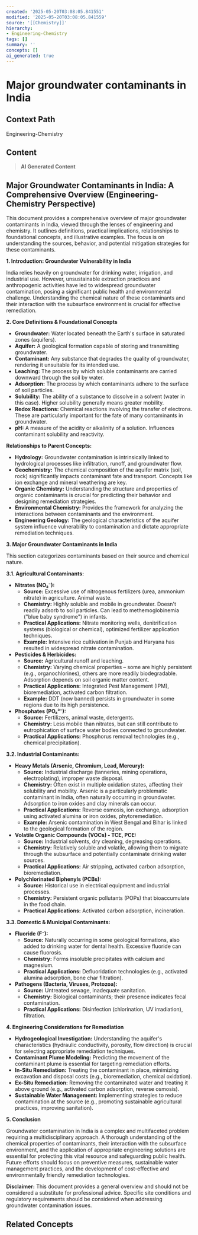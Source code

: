 ```yaml
---
created: '2025-05-20T03:08:05.841551'
modified: '2025-05-20T03:08:05.841559'
source: '[[Chemistry]]'
hierarchy:
- Engineering-Chemistry
tags: []
summary: ''
concepts: []
ai_generated: true
---
```


# Major groundwater contaminants in India

## Context Path
Engineering-Chemistry

## Content
> **AI Generated Content**
## Major Groundwater Contaminants in India: A Comprehensive Overview (Engineering-Chemistry Perspective)

This document provides a comprehensive overview of major groundwater contaminants in India, viewed through the lenses of engineering and chemistry. It outlines definitions, practical implications, relationships to foundational concepts, and illustrative examples.  The focus is on understanding the sources, behavior, and potential mitigation strategies for these contaminants.

**1. Introduction: Groundwater Vulnerability in India**

India relies heavily on groundwater for drinking water, irrigation, and industrial use.  However, unsustainable extraction practices and anthropogenic activities have led to widespread groundwater contamination, posing a significant public health and environmental challenge. Understanding the chemical nature of these contaminants and their interaction with the subsurface environment is crucial for effective remediation.

**2. Core Definitions & Foundational Concepts**

* **Groundwater:** Water located beneath the Earth's surface in saturated zones (aquifers).
* **Aquifer:** A geological formation capable of storing and transmitting groundwater.
* **Contaminant:** Any substance that degrades the quality of groundwater, rendering it unsuitable for its intended use.
* **Leaching:** The process by which soluble contaminants are carried downward through the soil by water.
* **Adsorption:** The process by which contaminants adhere to the surface of soil particles.
* **Solubility:** The ability of a substance to dissolve in a solvent (water in this case).  Higher solubility generally means greater mobility.
* **Redox Reactions:** Chemical reactions involving the transfer of electrons.  These are particularly important for the fate of many contaminants in groundwater.
* **pH:** A measure of the acidity or alkalinity of a solution.  Influences contaminant solubility and reactivity.

**Relationships to Parent Concepts:**

* **Hydrology:** Groundwater contamination is intrinsically linked to hydrological processes like infiltration, runoff, and groundwater flow.
* **Geochemistry:**  The chemical composition of the aquifer matrix (soil, rock) significantly impacts contaminant fate and transport.  Concepts like ion exchange and mineral weathering are key.
* **Organic Chemistry:** Understanding the structure and properties of organic contaminants is crucial for predicting their behavior and designing remediation strategies.
* **Environmental Chemistry:**  Provides the framework for analyzing the interactions between contaminants and the environment.
* **Engineering Geology:**  The geological characteristics of the aquifer system influence vulnerability to contamination and dictate appropriate remediation techniques.

**3. Major Groundwater Contaminants in India**

This section categorizes contaminants based on their source and chemical nature.

**3.1. Agricultural Contaminants:**

* **Nitrates (NO₃⁻):**
    * **Source:** Excessive use of nitrogenous fertilizers (urea, ammonium nitrate) in agriculture.  Animal waste.
    * **Chemistry:** Highly soluble and mobile in groundwater.  Doesn't readily adsorb to soil particles.  Can lead to methemoglobinemia ("blue baby syndrome") in infants.
    * **Practical Applications:**  Nitrate monitoring wells, denitrification systems (biological or chemical), optimized fertilizer application techniques.
    * **Example:**  Intensive rice cultivation in Punjab and Haryana has resulted in widespread nitrate contamination.
* **Pesticides & Herbicides:**
    * **Source:** Agricultural runoff and leaching.
    * **Chemistry:** Varying chemical properties – some are highly persistent (e.g., organochlorines), others are more readily biodegradable.  Adsorption depends on soil organic matter content.
    * **Practical Applications:**  Integrated Pest Management (IPM), bioremediation, activated carbon filtration.
    * **Example:**  DDT (now banned) persists in groundwater in some regions due to its high persistence.
* **Phosphates (PO₄³⁻):**
    * **Source:** Fertilizers, animal waste, detergents.
    * **Chemistry:**  Less mobile than nitrates, but can still contribute to eutrophication of surface water bodies connected to groundwater.
    * **Practical Applications:**  Phosphorus removal technologies (e.g., chemical precipitation).

**3.2. Industrial Contaminants:**

* **Heavy Metals (Arsenic, Chromium, Lead, Mercury):**
    * **Source:** Industrial discharge (tanneries, mining operations, electroplating), improper waste disposal.
    * **Chemistry:**  Often exist in multiple oxidation states, affecting their solubility and mobility. Arsenic is a particularly problematic contaminant in India, often naturally occurring in groundwater.  Adsorption to iron oxides and clay minerals can occur.
    * **Practical Applications:**  Reverse osmosis, ion exchange, adsorption using activated alumina or iron oxides, phytoremediation.
    * **Example:**  Arsenic contamination in West Bengal and Bihar is linked to the geological formation of the region.
* **Volatile Organic Compounds (VOCs) - TCE, PCE:**
    * **Source:** Industrial solvents, dry cleaning, degreasing operations.
    * **Chemistry:**  Relatively soluble and volatile, allowing them to migrate through the subsurface and potentially contaminate drinking water sources.
    * **Practical Applications:**  Air stripping, activated carbon adsorption, bioremediation.
* **Polychlorinated Biphenyls (PCBs):**
    * **Source:** Historical use in electrical equipment and industrial processes.
    * **Chemistry:**  Persistent organic pollutants (POPs) that bioaccumulate in the food chain.
    * **Practical Applications:**  Activated carbon adsorption, incineration.

**3.3. Domestic & Municipal Contaminants:**

* **Fluoride (F⁻):**
    * **Source:** Naturally occurring in some geological formations, also added to drinking water for dental health. Excessive fluoride can cause fluorosis.
    * **Chemistry:**  Forms insoluble precipitates with calcium and magnesium.
    * **Practical Applications:**  Defluoridation technologies (e.g., activated alumina adsorption, bone char filtration).
* **Pathogens (Bacteria, Viruses, Protozoa):**
    * **Source:** Untreated sewage, inadequate sanitation.
    * **Chemistry:**  Biological contaminants; their presence indicates fecal contamination.
    * **Practical Applications:**  Disinfection (chlorination, UV irradiation), filtration.

**4. Engineering Considerations for Remediation**

* **Hydrogeological Investigation:** Understanding the aquifer's characteristics (hydraulic conductivity, porosity, flow direction) is crucial for selecting appropriate remediation techniques.
* **Contaminant Plume Modeling:** Predicting the movement of the contaminant plume is essential for targeting remediation efforts.
* **In-Situ Remediation:** Treating the contaminant in place, minimizing excavation and disposal costs (e.g., bioremediation, chemical oxidation).
* **Ex-Situ Remediation:** Removing the contaminated water and treating it above ground (e.g., activated carbon adsorption, reverse osmosis).
* **Sustainable Water Management:** Implementing strategies to reduce contamination at the source (e.g., promoting sustainable agricultural practices, improving sanitation).

**5. Conclusion**

Groundwater contamination in India is a complex and multifaceted problem requiring a multidisciplinary approach.  A thorough understanding of the chemical properties of contaminants, their interaction with the subsurface environment, and the application of appropriate engineering solutions are essential for protecting this vital resource and safeguarding public health.  Future efforts should focus on preventive measures, sustainable water management practices, and the development of cost-effective and environmentally friendly remediation technologies.



**Disclaimer:** This document provides a general overview and should not be considered a substitute for professional advice. Specific site conditions and regulatory requirements should be considered when addressing groundwater contamination issues.

## Related Concepts
